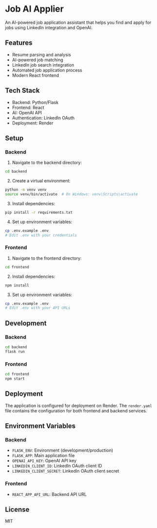 # Job AI Applier

An AI-powered job application assistant that helps you find and apply for jobs using LinkedIn integration and OpenAI.

## Features

- Resume parsing and analysis
- AI-powered job matching
- LinkedIn job search integration
- Automated job application process
- Modern React frontend

## Tech Stack

- Backend: Python/Flask
- Frontend: React
- AI: OpenAI API
- Authentication: LinkedIn OAuth
- Deployment: Render

## Setup

### Backend

1. Navigate to the backend directory:
```bash
cd backend
```

2. Create a virtual environment:
```bash
python -m venv venv
source venv/bin/activate  # On Windows: venv\Scripts\activate
```

3. Install dependencies:
```bash
pip install -r requirements.txt
```

4. Set up environment variables:
```bash
cp .env.example .env
# Edit .env with your credentials
```

### Frontend

1. Navigate to the frontend directory:
```bash
cd frontend
```

2. Install dependencies:
```bash
npm install
```

3. Set up environment variables:
```bash
cp .env.example .env
# Edit .env with your API URLs
```

## Development

### Backend
```bash
cd backend
flask run
```

### Frontend
```bash
cd frontend
npm start
```

## Deployment

The application is configured for deployment on Render. The `render.yaml` file contains the configuration for both frontend and backend services.

## Environment Variables

### Backend
- `FLASK_ENV`: Environment (development/production)
- `FLASK_APP`: Main application file
- `OPENAI_API_KEY`: OpenAI API key
- `LINKEDIN_CLIENT_ID`: LinkedIn OAuth client ID
- `LINKEDIN_CLIENT_SECRET`: LinkedIn OAuth client secret

### Frontend
- `REACT_APP_API_URL`: Backend API URL

## License

MIT 
